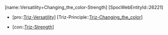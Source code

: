 ﻿---
type: TrizContradiction
aliases:
- Versatility+Changing_the_color-Strength
license: CC BY-SA 4.0
copyright: https://github.com/SpocWeb
IsDeleted: false
IsReadOnly: false
Confidential: public
tags: 
- Triz/Contradiction
---
[name::Versatility+Changing_the_color-Strength]
[SpocWebEntityId::26221]
+ [pro::[Triz-Versatility](tech/Triz/Parameter/Triz-Versatility.md)]
[Triz-Principle::[Triz-Changing_the_color](tech/Triz/Principle/Triz-Changing_the_color.md)]
- [con::[Triz-Strength](tech/Triz/Parameter/Triz-Strength.md)]

